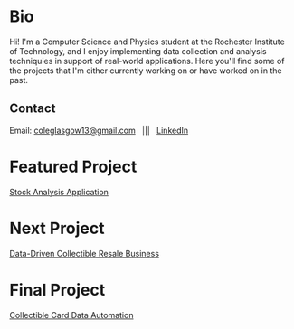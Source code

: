# Bio

Hi! I'm a Computer Science and Physics student at the Rochester Institute of Technology, and I enjoy implementing data collection and analysis techniquies in support of real-world applications. Here you'll find some of the projects that I'm either currently working on or have worked on in the past.

## Contact
Email: <coleglasgow13@gmail.com>&nbsp;&nbsp;&nbsp;|||&nbsp;&nbsp;&nbsp;[LinkedIn](https://www.linkedin.com/in/cole-glasgow-41301/)

# Featured Project
[Stock Analysis Application](https://coltonglasgow13.github.io/goose-stock "goose-stock")
# Next Project
[Data-Driven Collectible Resale Business](https://coltonglasgow13.github.io/mtg_goose "mtg-goose")
# Final Project
[Collectible Card Data Automation](https://coltonglasgow13.github.io/mtg-python-public "mtg-python-public")
